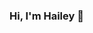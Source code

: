 ### Hi, I'm Hailey 🩵



<!--
**HaileyMarieRobinson/HaileyMarieRobinson** is a ✨ _special_ ✨ repository because its `README.md` (this file) appears on your GitHub profile.


